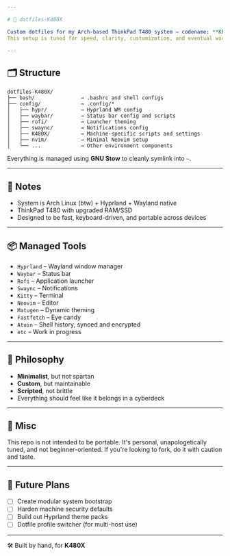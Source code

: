 ```yaml
---

# 🔧 dotfiles-K480X

Custom dotfiles for my Arch-based ThinkPad T480 system — codename: **KRS-K480X**.  
This setup is tuned for speed, clarity, customization, and eventual world domination.

---
```


## 🗂️ Structure

```plaintext
dotfiles-K480X/
├── bash/               → .bashrc and shell configs
├── config/             → .config/*
│   ├── hypr/           → Hyprland WM config
│   ├── waybar/         → Status bar config and scripts
│   ├── rofi/           → Launcher theming
│   ├── swaync/         → Notifications config
│   ├── K480X/          → Machine-specific scripts and settings
│   ├── nvim/           → Minimal Neovim setup
│   └── ...             → Other environment components
````

Everything is managed using **GNU Stow** to cleanly symlink into `~`.

---

## 🧪 Notes

* System is Arch Linux (btw) + Hyprland + Wayland native
* ThinkPad T480 with upgraded RAM/SSD
* Designed to be fast, keyboard-driven, and portable across devices

---

## 📦 Managed Tools

* `Hyprland` – Wayland window manager
* `Waybar` – Status bar
* `Rofi` – Application launcher
* `Swaync` – Notifications
* `Kitty` – Terminal
* `Neovim` – Editor
* `Matugen` – Dynamic theming
* `Fastfetch` – Eye candy
* `Atuin` – Shell history, synced and encrypted
* `etc` – Work in progress

---

## 🧠 Philosophy

* **Minimalist**, but not spartan
* **Custom**, but maintainable
* **Scripted**, not brittle
* Everything should feel like it belongs in a cyberdeck

---

## 📎 Misc

This repo is not intended to be portable. It's personal, unapologetically tuned, and not beginner-oriented.
If you're looking to fork, do it with caution and taste.

---

## 🐾 Future Plans

* [ ] Create modular system bootstrap
* [ ] Harden machine security defaults
* [ ] Build out Hyprland theme packs
* [ ] Dotfile profile switcher (for multi-host use)

---

🛠️ Built by hand, for **K480X**

